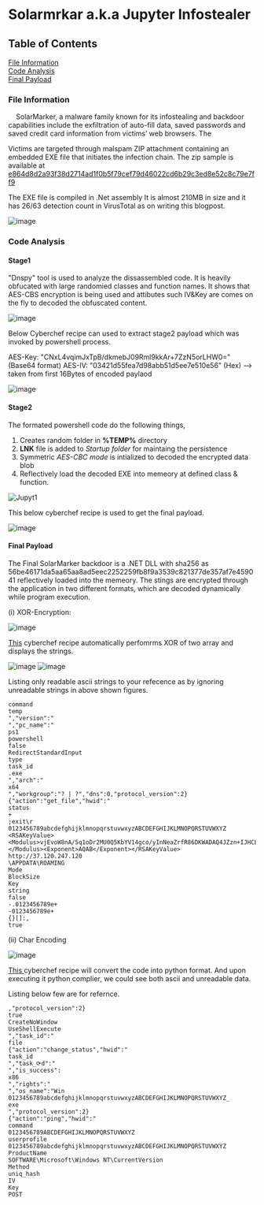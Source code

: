 
# Solarmrkar a.k.a Jupyter Infostealer

## Table of Contents
[File Information](#file-information)  
[Code Analysis](#code-analysis)  
[Final Payload](#final-payload)  

### File Information

&nbsp;&nbsp;&nbsp;&nbsp;SolarMarker, a malware family known for its infostealing and backdoor capabilities include the exfiltration of auto-fill data, saved passwords and saved credit card information from victims’ web browsers. The 

Victims are targeted through malspam ZIP attachment containing an embedded EXE file that initiates the infection chain. The zip sample is available at [e864d8d2a93f38d2714ad1f0b5f79cef79d46022cd6b29c3ed8e52c8c79e7ff9](https://bazaar.abuse.ch/sample/e864d8d2a93f38d2714ad1f0b5f79cef79d46022cd6b29c3ed8e52c8c79e7ff9/)

The EXE file is compiled in .Net assembly It is almost 210MB in size and it has 26/63 detection count in VirusTotal as on writing this blogpost.   

![image](https://user-images.githubusercontent.com/71969773/175195516-9d108f7f-702d-4cce-a305-3b03b2197178.png)

### Code Analysis
#### **Stage1**
"Dnspy" tool is used to analyze the dissassembled code. It is heavily obfucated with large randomied classes and function names. It shows that AES-CBS encryption is being used and attibutes such IV&Key are comes on the fly to decoded the obfuscated content.

![image](https://user-images.githubusercontent.com/71969773/175199348-729b64e9-deea-408a-96c5-619cfb591a25.png)

Below Cyberchef recipe can used to extract stage2 payload which was invoked by powershell process. 

AES-Key: "CNxL4vqimJxTpB/dkmebJ09Rml9kkAr+7ZzN5orLHW0=" (Base64 format)
AES-IV: "03421d55fea7d98abb51d5ee7e510e56" (Hex) --> taken from first 16Bytes of encoded paylaod

![image](https://user-images.githubusercontent.com/71969773/175204939-b0ae7129-f608-4de2-a52b-188f9dd3040c.png)

#### **Stage2**
The formated powershell code do the following things, 

1. Creates random folder in **%TEMP%** directory
2. **LNK** file is added to _Startup folder_ for maintaing the persistence
3. Symmetric _AES-CBC mode_ is intialized to decoded the encrypted data blob
4. Reflectively load the decoded EXE into memeory at defined class & function.

![Jupyt1](https://user-images.githubusercontent.com/71969773/175224989-682f8599-c056-43db-a445-a3a610e2245f.PNG)

This below cyberchef recipe is used to get the final payload.

![image](https://user-images.githubusercontent.com/71969773/175225924-0f5d4bbb-f200-414f-82fe-3b58c990ecad.png)

#### **Final Payload**

The Final SolarMarker backdoor is a .NET DLL with sha256 as 56be46171da5aa65aa8ad5eec2252259fb8f9a3539c821377de357af7e459041 reflectively loaded into the memeory. The stings are encrypted through the application in two different formats, which are decoded dynamically while program execution.

(i) XOR-Encryption:

![image](https://user-images.githubusercontent.com/71969773/175229878-bf4aa8a6-d3bd-4ea6-8028-a01a3b8f4e65.png)

[This](https://gchq.github.io/CyberChef/#recipe=Find_/_Replace(%7B'option':'Simple%20string','string':'byte.MaxValue'%7D,'255',true,false,true,false)Remove_whitespace(true,true,true,true,true,false)Regular_expression('User%20defined','byte%5C%5C%5B%5C%5C%5Darray%5C%5C%3Dnewbyte%5C%5C%5B%5C%5C%5D.%2B?%5C%5C%7D;byte%5C%5C%5B%5C%5C%5Darray2%5C%5C%3Dnewbyte%5C%5C%5B%5C%5C%5D.%2B?%5C%5C%7D%5C%5C;',true,true,true,false,false,false,'List%20matches')Fork('%5C%5Cn','%5C%5Cn%5C%5Cn',false)Find_/_Replace(%7B'option':'Regex','string':'(byte%5C%5C%5B%5C%5C%5Darray%5C%5C%3Dnewbyte%5C%5C%5B%5C%5C%5D)%7Cbyte%5C%5C%5B%5C%5C%5Darray2%3Dnewbyte%5C%5C%5B%5C%5C%5D'%7D,'',true,false,true,false)Find_/_Replace(%7B'option':'Regex','string':','%7D,'%20',true,false,true,false)Register('(?%3C%3D%5C%5C%7B)(%5B%5E%5C%5C%7D%5D%2B).*',true,false,false)Regular_expression('User%20defined','(?%3C%3D;%5C%5C%7B)(%5B%5E%5C%5C%7D%5D%2B)',true,true,false,false,false,false,'List%20matches')From_Decimal('Space',false)To_Hex('None',0)Register('(%5B%5C%5Cs%5C%5CS%5D*)',true,false,false)Find_/_Replace(%7B'option':'Regex','string':'.*'%7D,'$R0',false,false,false,true)From_Decimal('Space',false)XOR(%7B'option':'Hex','string':'$R1'%7D,'Standard',false)) cyberchef recipe automatically perfomrms XOR of two array and displays the strings.

![image](https://user-images.githubusercontent.com/71969773/175233778-cd9ebd42-cb03-44ed-b48a-71fcaea2ebac.png)
![image](https://user-images.githubusercontent.com/71969773/175234091-46e8fbbe-3dc0-415a-8091-f64e74dfefb3.png)

Listing only readable ascii strings to your refecence as by ignoring unreadable strings in above shown figures.
```
command
temp
","version":"
","pc_name":"
ps1
powershell
false
RedirectStandardInput
type
task_id
.exe
","arch":"
x64
","workgroup":"? | ?","dns":0,"protocol_version":2}
{"action":"get_file","hwid":"
status
+
;exit\r
0123456789abcdefghijklmnopqrstuvwxyzABCDEFGHIJKLMNOPQRSTUVWXYZ
<RSAKeyValue><Modulus>vjEvoW8nA/5q1oDr2MU0Q5KbYV14gco/yInNeaZrfR86DKWADAQ4JZzn+IJHCLdh+h3nikjbW7tkhCvHSCDHiXoH1bNKqriZ6St525Du3DkppbTr0KC7By+r389zkV2QFelUGFGG90r8RjjFh/VQg3sT4GLOAotxI4qMrHSqpWg3wVPUa2VlP/rbZk9aJN9llsygE8PHsonC5R7AevfG53ZLKok4jM2vuCgGLNhw+VWEp4i94W8SyCY5T5CUs7sp9EwBGAwd3l1jvg2w2FON1t1IMD0nFS/ObXCbbCV1XuqQZrRJMLbyaVWa8mFbRGY23OhIXBWrfTYP9zWecRGE6w==</Modulus><Exponent>AQAB</Exponent></RSAKeyValue>
http://37.120.247.120
\APPDATA\ROAMING
Mode
BlockSize
Key
string
false
-.0123456789e+
-0123456789e+
{}[]:,
true
````

(ii) Char Encoding

![image](https://user-images.githubusercontent.com/71969773/175236138-36cc0b71-67b8-4afd-bccd-f1bdf8848ff6.png)

[This ](https://gchq.github.io/CyberChef/#recipe=Find_/_Replace(%7B'option':'Regex','string':'%5Ct%5Ct%5Ct'%7D,'',true,false,true,false)Filter('Line%20feed','string%20arg%7Cint%20num(%5C%5Cd%2B)?%5C%5Cs%2B%5C%5C%3D%5C%5Cs%2B%5C%5Cd%7B2,%7D%7C%5C%5C(char%5C%5C)%5C%5C(%7Creturn%20arg%20%2B',false)Find_/_Replace(%7B'option':'Regex','string':'string%20%7C;%7Cint%20'%7D,'',true,false,true,false)Find_/_Replace(%7B'option':'Regex','string':'(%5C%5Cd%2B%5C%5C))'%7D,'int($1)',true,false,true,false)Find_/_Replace(%7B'option':'Regex','string':'(?%3C%3Dnum%5C%5Cd%2B%5C%5Cs%2B%5C%5C%3D%5C%5Cs%2B)(%5C%5Cd%2B)'%7D,'int($1)',true,false,true,false)Find_/_Replace(%7B'option':'Regex','string':'char'%7D,'chr',true,false,true,false)Find_/_Replace(%7B'option':'Regex','string':'return(.*)'%7D,'print(%22%5C%5C%5C%5Cn%22%2B$1)',true,false,true,false)Filter('Line%20feed','',false)) cyberchef recipe will convert the code into python format. And upon executing it python complier, we could see both ascii and unreadable data.

Listing below few are for refernce.

```
,"protocol_version":2}
true
CreateNoWindow
UseShellExecute
","task_id":"
file
{"action":"change_status","hwid":"
task_id
","task_⟳d":"
","is_success":
x86
","rights":"
","os_name":"Win
0123456789abcdefghijklmnopqrstuvwxyzABCDEFGHIJKLMNOPQRSTUVWXYZ_
exe
","protocol_version":2}
{"action":"ping","hwid":"
command
0123456789ABCDEFGHIJKLMNOPQRSTUVWXYZ
userprofile
0123456789abcdefghijklmnopqrstuvwxyzABCDEFGHIJKLMNOPQRSTUVWXYZ
ProductName
SOFTWARE\Microsoft\Windows NT\CurrentVersion
Method
uniq_hash
IV
Key
POST
```


